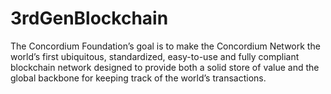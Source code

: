 # 3rdGenBlockchain
The Concordium Foundation’s goal is to make the Concordium Network the world’s first ubiquitous, standardized, easy-to-use and fully compliant blockchain network designed to provide both a solid store of value and the global backbone for keeping track of the world’s transactions.
